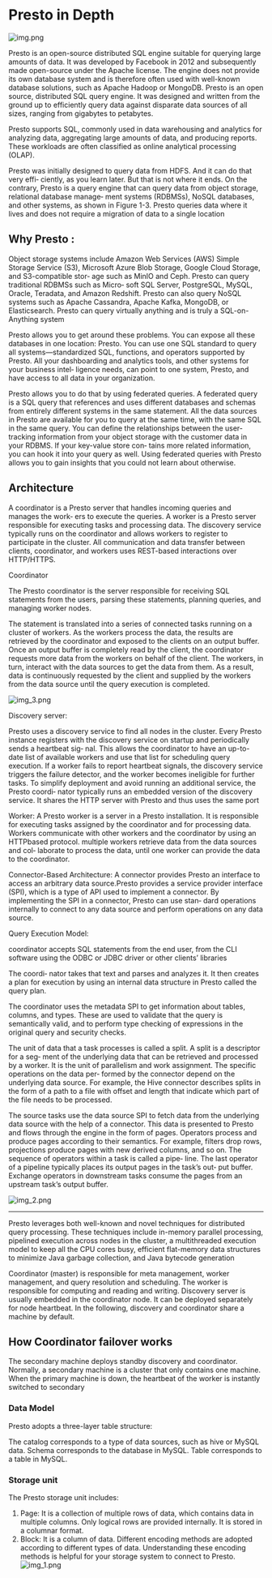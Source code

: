 # Presto in Depth

![img.png](img.png)

Presto is an open-source distributed SQL engine suitable for querying large amounts of data. It was developed by Facebook in 2012 and subsequently made open-source under the Apache license. The engine does not provide its own database system and is therefore often used with well-known database solutions, such as Apache Hadoop or MongoDB.
Presto is an open source, distributed SQL query engine. It was designed and written
from the ground up to efficiently query data against disparate data sources of all sizes,
ranging from gigabytes to petabytes.

Presto supports SQL, commonly used in
data warehousing and analytics for analyzing data, aggregating large amounts of data,
and producing reports. These workloads are often classified as online analytical
processing (OLAP).

Presto was initially designed to query data from HDFS. And it can do that very effi‐
ciently, as you learn later. But that is not where it ends. On the contrary, Presto is a
query engine that can query data from object storage, relational database manage‐
ment systems (RDBMSs), NoSQL databases, and other systems, as shown in
Figure 1-3.
Presto queries data where it lives and does not require a migration of data to a single
location


## Why Presto :

Object storage systems include Amazon Web Services (AWS) Simple Storage Service
(S3), Microsoft Azure Blob Storage, Google Cloud Storage, and S3-compatible stor‐
age such as MinIO and Ceph. Presto can query traditional RDBMSs such as Micro‐
soft SQL Server, PostgreSQL, MySQL, Oracle, Teradata, and Amazon Redshift. Presto
can also query NoSQL systems such as Apache Cassandra, Apache Kafka, MongoDB,
or Elasticsearch. Presto can query virtually anything and is truly a SQL-on-Anything
system

Presto allows you to get around these problems. You can expose all these databases in
one location: Presto.
You can use one SQL standard to query all systems—standardized SQL, functions,
and operators supported by Presto.
All your dashboarding and analytics tools, and other systems for your business intel‐
ligence needs, can point to one system, Presto, and have access to all data in your
organization.

Presto allows you to do that by using federated queries. A federated query is a SQL
query that references and uses different databases and schemas from entirely different
systems in the same statement. All the data sources in Presto are available for you to
query at the same time, with the same SQL in the same query.
You can define the relationships between the user-tracking information from your
object storage with the customer data in your RDBMS. If your key-value store con‐
tains more related information, you can hook it into your query as well.
Using federated queries with Presto allows you to gain insights that you could not
learn about otherwise.

## Architecture

A coordinator is a Presto server that handles incoming queries and manages the work‐
ers to execute the queries.
A worker is a Presto server responsible for executing tasks and processing data.
The discovery service typically runs on the coordinator and allows workers to register
to participate in the cluster.
All communication and data transfer between clients, coordinator, and workers uses
REST-based interactions over HTTP/HTTPS.

Coordinator

The Presto coordinator is the server responsible for receiving SQL statements from
the users, parsing these statements, planning queries, and managing worker nodes.

The statement is translated into a series of connected tasks running on a cluster of
workers. As the workers process the data, the results are retrieved by the coordinator
and exposed to the clients on an output buffer. Once an output buffer is completely
read by the client, the coordinator requests more data from the workers on behalf of
the client. The workers, in turn, interact with the data sources to get the data from
them. As a result, data is continuously requested by the client and supplied by the
workers from the data source until the query execution is completed.

![img_3.png](img_3.png)

Discovery server:

Presto uses a discovery service to find all nodes in the cluster. Every Presto instance
registers with the discovery service on startup and periodically sends a heartbeat sig‐
nal. This allows the coordinator to have an up-to-date list of available workers and
use that list for scheduling query execution.
If a worker fails to report heartbeat signals, the discovery service triggers the failure
detector, and the worker becomes ineligible for further tasks.
To simplify deployment and avoid running an additional service, the Presto coordi‐
nator typically runs an embedded version of the discovery service. It shares the
HTTP server with Presto and thus uses the same port

Worker:
A Presto worker is a server in a Presto installation. It is responsible for executing tasks
assigned by the coordinator and for processing data.
Workers communicate with other workers and the coordinator by using an HTTPbased protocol.
multiple workers retrieve data from the data sources and col‐
laborate to process the data, until one worker can provide the data to the coordinator.

Connector-Based Architecture:
A connector provides Presto an interface to access an arbitrary
data source.Presto provides a service provider interface (SPI), which is a type of API used to
implement a connector. By implementing the SPI in a connector, Presto can use stan‐
dard operations internally to connect to any data source and perform operations on
any data source.

Query Execution Model:

coordinator accepts SQL statements from the end user, from the CLI
software using the ODBC or JDBC driver or other clients’ libraries

The coordi‐
nator takes that text and parses and analyzes it. It then creates a plan for execution by
using an internal data structure in Presto called the query plan.

The coordinator uses the metadata SPI to get information about tables, columns, and
types. These are used to validate that the query is semantically valid, and to perform
type checking of expressions in the original query and security checks.

The unit of data that a task processes is called a split. A split is a descriptor for a seg‐
ment of the underlying data that can be retrieved and processed by a worker. It is the
unit of parallelism and work assignment. The specific operations on the data per‐
formed by the connector depend on the underlying data source.
For example, the Hive connector describes splits in the form of a path to a file with
offset and length that indicate which part of the file needs to be processed.

The source tasks use the data source SPI to fetch data from the underlying data source
with the help of a connector. This data is presented to Presto and flows through the
engine in the form of pages. Operators process and produce pages according to their
semantics. For example, filters drop rows, projections produce pages with new
derived columns, and so on. The sequence of operators within a task is called a pipe‐
line. The last operator of a pipeline typically places its output pages in the task’s out‐
put buffer. Exchange operators in downstream tasks consume the pages from an
upstream task’s output buffer.


![img_2.png](img_2.png)

----------
Presto leverages both well-known and novel techniques for distributed query processing. 
These techniques include in-memory parallel processing, pipelined execution across nodes in the cluster, a multithreaded execution model to keep all the CPU
cores busy, efficient flat-memory data structures to minimize Java garbage collection, and Java bytecode generation

Coordinator (master) is responsible for meta management, worker management, and query resolution and scheduling.
The worker is responsible for computing and reading and writing.
Discovery server is usually embedded in the coordinator node. It can be deployed separately for node heartbeat. In the following, discovery and coordinator share a machine by default.

## How Coordinator failover works

The secondary machine deploys standby discovery and coordinator. Normally, a secondary machine is a cluster that only contains one machine. When the primary machine is down, the heartbeat of the worker is instantly switched to secondary

### Data Model
Presto adopts a three-layer table structure:

The catalog corresponds to a type of data sources, such as hive or MySQL data.
Schema corresponds to the database in MySQL.
Table corresponds to a table in MySQL.
### Storage unit
The Presto storage unit includes:
1. Page: It is a collection of multiple rows of data, which contains data in multiple columns. Only logical rows are provided internally. It is stored in a columnar format.
2. Block: It is a column of data. Different encoding methods are adopted according to different types of data. Understanding these encoding methods is helpful for your storage system to connect to Presto.
![img_1.png](img_1.png)
   
